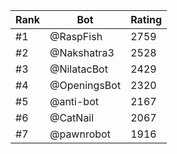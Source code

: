 Rank|Bot|Rating
---|---|---
#1|@RaspFish|2759
#2|@Nakshatra3|2528
#3|@NilatacBot|2429
#4|@OpeningsBot|2320
#5|@anti-bot|2167
#6|@CatNail|2067
#7|@pawnrobot|1916
